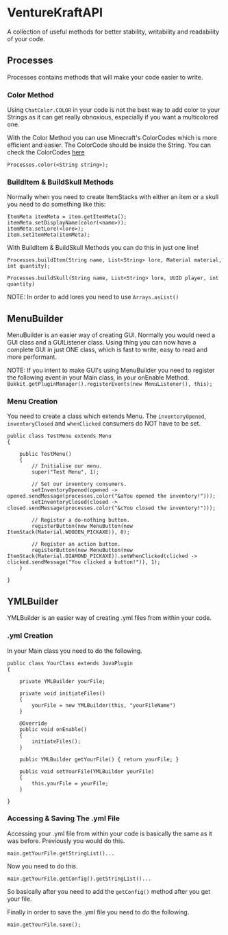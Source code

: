 # VentureKraftAPI

A collection of useful methods for better stability, writability and readability of your code.

## Processes

Processes contains methods that will make your code easier to write.

### Color Method

Using `ChatColor.COLOR` in your code is not the best way to add color to your Strings as it can get really obnoxious, 
especially if you want a multicolored one.

With the Color Method you can use Minecraft's ColorCodes which is more efficient and easier. The ColorCode should be inside the String. You can check the ColorCodes [here](https://minecraft.gamepedia.com/Formatting_codes)

`Processes.color(<String string>);`

### BuildItem & BuildSkull Methods

Normally when you need to create ItemStacks with either an item or a skull you need to do something like this:

```ItemStack item = new ItemStack(<material>, <quantity>);
ItemMeta itemMeta = item.getItemMeta();
itemMeta.setDisplayName(color(<name>));
itemMeta.setLore(<lore>);
item.setItemMeta(itemMeta); 
```     
        
With BuildItem & BuildSkull Methods you can do this in just one line!

```Processes.buildItem(String name, List<String> lore, Material material, int quantity);```

```Processes.buildSkull(String name, List<String> lore, UUID player, int quantity)```

NOTE: In order to add lores you need to use ```Arrays.asList()```

## MenuBuilder

MenuBuilder is an easier way of creating GUI. Normally you would need a GUI class and a GUIListener class. Using thing you can now have a complete GUI in just ONE class, which is fast to write, easy to read and more performant.

NOTE: If you intent to make GUI's using MenuBuilder you need to register the following event in your Main class, in your onEnable Method.
`Bukkit.getPluginManager().registerEvents(new MenuListener(), this);`

### Menu Creation

You need to create a class which extends Menu.
The `inventoryOpened`, `inventoryClosed` and `whenClicked` consumers do NOT have to be set.

```
public class TestMenu extends Menu 
{

    public TestMenu() 
    {
        // Initialise our menu.
        super("Test Menu", 1);

        // Set our inventory consumers.
        setInventoryOpened(opened -> opened.sendMessage(processes.color("&aYou opened the inventory!")));
        setInventoryClosed(closed -> closed.sendMessage(processes.color("&cYou closed the inventory!")));

        // Register a do-nothing button.
        registerButton(new MenuButton(new ItemStack(Material.WOODEN_PICKAXE)), 0);

        // Register an action button.
        registerButton(new MenuButton(new ItemStack(Material.DIAMOND_PICKAXE)).setWhenClicked(clicked -> clicked.sendMessage("You clicked a button!")), 1);
    }
    
}
```
## YMLBuilder

YMLBuilder is an easier way of creating .yml files from within your code.

### .yml Creation

In your Main class you need to do the following.

```
public class YourClass extends JavaPlugin
{

    private YMLBuilder yourFile;          

    private void initiateFiles()
    {
        yourFile = new YMLBuilder(this, "yourFileName")    
    }

    @Override
    public void onEnable()
    {
        initiateFiles();    
    }

    public YMLBuilder getYourFile() { return yourFile; }

    public void setYourFile(YMLBuilder yourFile)
    {
        this.yourFile = yourFile;    
    }
    
}    
```

### Accessing & Saving The .yml File

Accessing your .yml file from within your code is basically the same as it was before.
Previously you would do this.

```main.getYourFile.getStringList()...```

Now you need to do this.

```main.getYourFile.getConfig().getStringList()...```

So basically after you need to add the `getConfig()` method after you get your file.

Finally in order to save the .yml file you need to do the following.

```main.getYourFile.save();```
